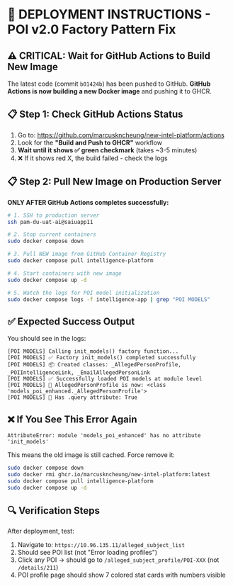 # 🚀 DEPLOYMENT INSTRUCTIONS - POI v2.0 Factory Pattern Fix

## ⚠️ CRITICAL: Wait for GitHub Actions to Build New Image

The latest code (commit `b01424b`) has been pushed to GitHub.
**GitHub Actions is now building a new Docker image** and pushing it to GHCR.

## 📋 Step 1: Check GitHub Actions Status

1. Go to: https://github.com/marcuskncheung/new-intel-platform/actions
2. Look for the **"Build and Push to GHCR"** workflow
3. **Wait until it shows ✅ green checkmark** (takes ~3-5 minutes)
4. ❌ If it shows red X, the build failed - check the logs

## 📋 Step 2: Pull New Image on Production Server

**ONLY AFTER GitHub Actions completes successfully:**

```bash
# 1. SSH to production server
ssh pam-du-uat-ai@saiuapp11

# 2. Stop current containers
sudo docker compose down

# 3. Pull NEW image from GitHub Container Registry
sudo docker compose pull intelligence-platform

# 4. Start containers with new image
sudo docker compose up -d

# 5. Watch the logs for POI model initialization
sudo docker compose logs -f intelligence-app | grep "POI MODELS"
```

## ✅ Expected Success Output

You should see in the logs:
```
[POI MODELS] Calling init_models() factory function...
[POI MODELS] ✅ Factory init_models() completed successfully
[POI MODELS] 📦 Created classes: _AllegedPersonProfile, _POIIntelligenceLink, _EmailAllegedPersonLink
[POI MODELS] ✅ Successfully loaded POI models at module level
[POI MODELS] 🎯 AllegedPersonProfile is now: <class 'models_poi_enhanced._AllegedPersonProfile'>
[POI MODELS] 🎯 Has .query attribute: True
```

## ❌ If You See This Error Again

```
AttributeError: module 'models_poi_enhanced' has no attribute 'init_models'
```

This means the old image is still cached. Force remove it:

```bash
sudo docker compose down
sudo docker rmi ghcr.io/marcuskncheung/new-intel-platform:latest
sudo docker compose pull intelligence-platform
sudo docker compose up -d
```

## 🔍 Verification Steps

After deployment, test:

1. Navigate to: `https://10.96.135.11/alleged_subject_list`
2. Should see POI list (not "Error loading profiles")
3. Click any POI → should go to `/alleged_subject_profile/POI-XXX` (not `/details/211`)
4. POI profile page should show 7 colored stat cards with numbers visible
